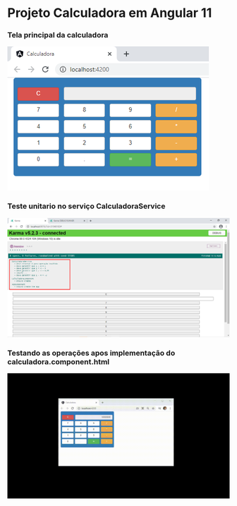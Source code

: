 # Projeto Calculadora em Angular 11

### Tela principal da calculadora
![](https://github.com/enivaldoqueiroz/Calculadora_Em_Angular11/blob/main/imagens/img001.png)

### Teste unitario no serviço CalculadoraService
![](https://github.com/enivaldoqueiroz/Calculadora_Em_Angular11/blob/main/imagens/img002.png)

### Testando as operações apos implementação do calculadora.component.html
![](https://github.com/enivaldoqueiroz/Calculadora_Em_Angular11/blob/main/imagens/img003.gif)

